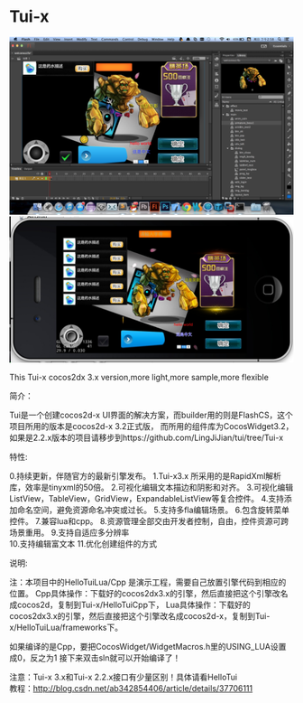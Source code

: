 Tui-x
=====

![](picture/pic1.png)
![](picture/pic2.png)

This Tui-x cocos2dx 3.x version,more light,more sample,more flexible

简介：

Tui是一个创建cocos2d-x UI界面的解决方案，而builder用的则是FlashCS，这个项目所用的版本是cocos2d-x 3.2正式版，
而所用的组件库为CocosWidget3.2，如果是2.2.x版本的项目请移步到https://github.com/LingJiJian/tui/tree/Tui-x


特性:

0.持续更新，伴随官方的最新引擎发布。
1.Tui-x3.x 所采用的是RapidXml解析库，效率是tinyxml的50倍。
2.可视化编辑文本描边和阴影和对齐。
3.可视化编辑ListView，TableView，GridView，ExpandableListView等复合控件。
4.支持添加命名空间，避免资源命名冲突或过长。
5.支持多fla编辑场景。
6.包含旋转菜单控件。
7.兼容lua和cpp。
8.资源管理全部交由开发者控制，自由，控件资源可跨场景重用。
9.支持自适应多分辨率			
10.支持编辑富文本
11.优化创建组件的方式

说明:

注：本项目中的HelloTuiLua/Cpp 是演示工程，需要自己放置引擎代码到相应的位置。
Cpp具体操作：下载好的cocos2dx3.x的引擎，然后直接把这个引擎改名成cocos2d，复制到Tui-x/HelloTuiCpp下，
Lua具体操作：下载好的cocos2dx3.x的引擎，然后直接把这个引擎改名成cocos2d-x，复制到Tui-x/HelloTuiLua/frameworks下。

如果编译的是Cpp，要把CocosWidget/WidgetMacros.h里的USING_LUA设置成0，反之为1
接下来双击sln就可以开始编译了！

注意：Tui-x 3.x和Tui-x 2.2.x接口有少量区别！具体请看HelloTui							
教程：http://blog.csdn.net/ab342854406/article/details/37706111

